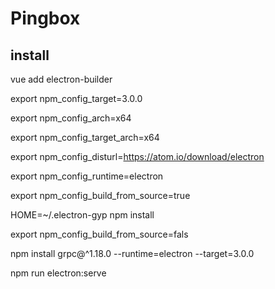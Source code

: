 # Pingbox

## install

  vue add electron-builder

  export npm_config_target=3.0.0

  export npm_config_arch=x64

  export npm_config_target_arch=x64

  export npm_config_disturl=https://atom.io/download/electron

  export npm_config_runtime=electron

  export npm_config_build_from_source=true

  HOME=~/.electron-gyp npm install



  export npm_config_build_from_source=fals

  npm install grpc@^1.18.0 --runtime=electron --target=3.0.0


  npm run electron:serve

